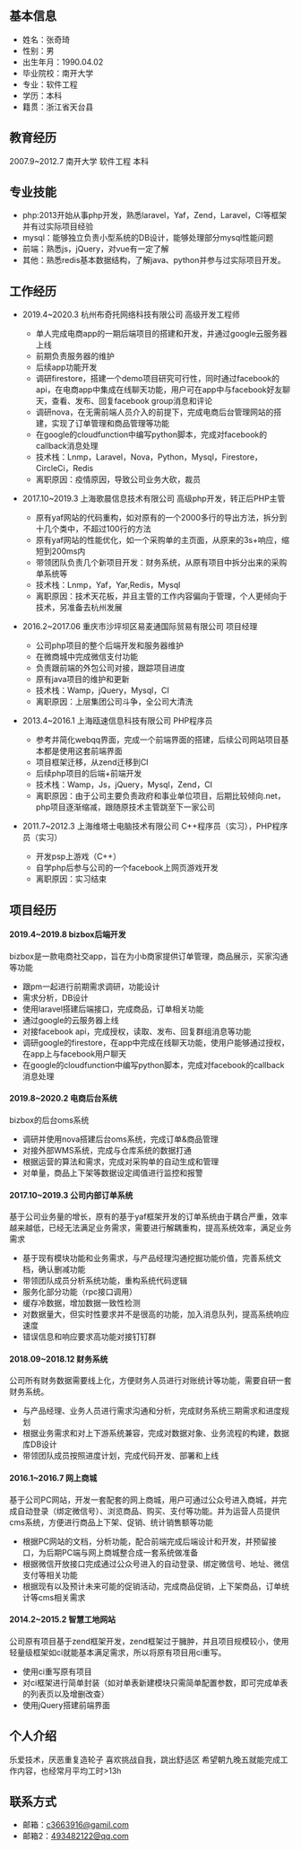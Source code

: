 ## 基本信息
+ 姓名：张奇琦
+ 性别：男
+ 出生年月：1990.04.02
+ 毕业院校：南开大学
+ 专业：软件工程
+ 学历：本科
+ 籍贯：浙江省天台县

## 教育经历
2007.9~2012.7	南开大学	软件工程	本科

## 专业技能
+ php:2013开始从事php开发，熟悉laravel，Yaf，Zend，Laravel，CI等框架并有过实际项目经验
+ mysql：能够独立负责小型系统的DB设计，能够处理部分mysql性能问题
+ 前端：熟悉js，jQuery，对vue有一定了解
+ 其他：熟悉redis基本数据结构，了解java、python并参与过实际项目开发。

## 工作经历
   
+ 2019.4~2020.3 杭州布奇托网络科技有限公司 高级开发工程师
   + 单人完成电商app的一期后端项目的搭建和开发，并通过google云服务器上线
   + 前期负责服务器的维护
   + 后续app功能开发
   + 调研firestore，搭建一个demo项目研究可行性，同时通过facebook的api，在电商app中集成在线聊天功能，用户可在app中与facebook好友聊天，查看、发布、回复facebook group消息和评论
   + 调研nova，在无需前端人员介入的前提下，完成电商后台管理网站的搭建，实现了订单管理和商品管理等功能
   + 在google的cloudfunction中编写python脚本，完成对facebook的callback消息处理
   + 技术栈：Lnmp，Laravel，Nova，Python，Mysql，Firestore，CircleCi，Redis
   + 离职原因：疫情原因，导致公司业务大砍，裁员
   
+ 2017.10~2019.3 上海歌晨信息技术有限公司 高级php开发，转正后PHP主管
   + 原有yaf网站的代码重构，如对原有的一个2000多行的导出方法，拆分到十几个类中，不超过100行的方法
   + 原有yaf网站的性能优化，如一个采购单的主页面，从原来的3s+响应，缩短到200ms内
   + 带领团队负责几个新项目开发：财务系统，从原有项目中拆分出来的采购单系统等
   + 技术栈：Lnmp，Yaf，Yar,Redis，Mysql
   + 离职原因：技术天花板，并且主管的工作内容偏向于管理，个人更倾向于技术，另准备去杭州发展
   
+ 2016.2~2017.06 重庆市沙坪坝区易麦通国际贸易有限公司 项目经理
   + 公司php项目的整个后端开发和服务器维护
   + 在微商城中完成微信支付功能
   + 负责跟前端的外包公司对接，跟踪项目进度
   + 原有java项目的维护和更新
   + 技术栈：Wamp，jQuery，Mysql，CI
   + 离职原因：上层集团公司斗争，全公司大清洗
   
+ 2013.4~2016.1 上海瓯速信息科技有限公司 PHP程序员
   + 参考并简化webqq界面，完成一个前端界面的搭建，后续公司网站项目基本都是使用这套前端界面
   + 项目框架迁移，从zend迁移到CI
   + 后续php项目的后端+前端开发
   + 技术栈：Wamp，Js，jQuery，Mysql，Zend，CI
   + 离职原因：由于公司主要负责政府和事业单位项目，后期比较倾向.net，php项目逐渐缩减，跟随原技术主管跳至下一家公司
   
+ 2011.7~2012.3 上海维塔士电脑技术有限公司 C++程序员（实习），PHP程序员（实习）
   + 开发psp上游戏（C++）
   + 自学php后参与公司的一个facebook上网页游戏开发
   + 离职原因：实习结束

## 项目经历
#### 2019.4~2019.8 bizbox后端开发
bizbox是一款电商社交app，旨在为小b商家提供订单管理，商品展示，买家沟通等功能
+ 跟pm一起进行前期需求调研，功能设计
+ 需求分析，DB设计
+ 使用laravel搭建后端接口，完成商品，订单相关功能
+ 通过google的云服务器上线
+ 对接facebook api，完成授权，读取、发布、回复群组消息等功能
+ 调研google的firestore，在app中完成在线聊天功能，使用户能够通过授权，在app上与facebook用户聊天
+ 在google的cloudfunction中编写python脚本，完成对facebook的callback消息处理
   
#### 2019.8~2020.2 电商后台系统
bizbox的后台oms系统
+ 调研并使用nova搭建后台oms系统，完成订单&商品管理
+ 对接外部WMS系统，完成与仓库系统的数据打通
+ 根据运营的算法和需求，完成对采购单的自动生成和管理
+ 对单量，商品上下架等数据设定阈值进行监控和报警

#### 2017.10~2019.3 公司内部订单系统
基于公司业务量的增长，原有的基于yaf框架开发的订单系统由于耦合严重，效率越来越低，已经无法满足业务需求，需要进行解耦重构，提高系统效率，满足业务需求
+ 基于现有模块功能和业务需求，与产品经理沟通挖掘功能价值，完善系统文档，确认删减功能
+ 带领团队成员分析系统功能，重构系统代码逻辑
+ 服务化部分功能（rpc接口调用）
+ 缓存冷数据，增加数据一致性检测
+ 对数据量大，但实时性要求并不是很高的功能，加入消息队列，提高系统响应速度
+ 错误信息和响应要求高功能对接钉钉群

#### 2018.09~2018.12 财务系统
公司所有财务数据需要线上化，方便财务人员进行对账统计等功能，需要自研一套财务系统。
+ 与产品经理、业务人员进行需求沟通和分析，完成财务系统三期需求和进度规划
+ 根据业务需求和对上下游系统兼容，完成对数据对象、业务流程的构建，数据库DB设计
+ 带领团队成员按照进度计划，完成代码开发、部署和上线

#### 2016.1~2016.7 网上商城
基于公司PC网站，开发一套配套的网上商城，用户可通过公众号进入商城，并完成自动登录（绑定微信号）、浏览商品、购买、支付等功能。并为运营人员提供cms系统，方便进行商品上下架、促销、统计销售额等功能
+ 根据PC网站的文档，分析功能，配合前端完成后端设计和开发，并预留接口，为后期PC端与网上商城整合成一套系统做准备
+ 根据微信开放接口完成通过公众号进入的自动登录、绑定微信号、地址、微信支付等相关功能
+ 根据现有以及预计未来可能的促销活动，完成商品促销，上下架商品，订单统计等cms相关需求

#### 2014.2~2015.2 智慧工地网站
公司原有项目基于zend框架开发，zend框架过于臃肿，并且项目规模较小，使用轻量级框架如ci就能基本满足需求，所以将原有项目用ci重写。
+ 使用ci重写原有项目
+ 对ci框架进行简单封装（如对单表新建模块只需简单配置参数，即可完成单表的列表页以及增删改查）
+ 使用jQuery搭建前端界面

## 个人介绍
乐爱技术，厌恶重复造轮子
喜欢挑战自我，跳出舒适区
希望朝九晚五就能完成工作内容，也经常月平均工时>13h


## 联系方式
+ 邮箱：c3663916@gamil.com
+ 邮箱2：493482122@qq.com
